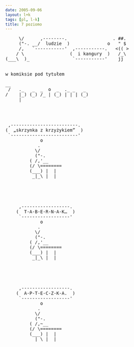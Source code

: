 ```yaml
---
date: 2005-09-06
layout: l+k
tags: [pl, l-k]
title: 7 poziomo
---
```


<pre class='l-k'>
     \/      ,--------.                 . ##. 
     ("-. __/  ludzie  )              o   " $ 
     /,   `-----------'  ,-----------.   <(( >
    / \                 (  i kangury  )   /_\ 
(___\  )_                `-----------'    jj  


w komiksie pod tytułem

__                              
 /   ._   _  _  o  _  ._ _   _  
/    |_) (_) /_ | (_) | | | (_) 
     |                          




 ,-------------------------. 
(  „skrzynka z krzyżykiem”  )
 `-------------------------' 
             o               
            .                
           \/                
           ("-.              
         ( /,'__             
         (/ \========        
         (___) |  |          
          _|_\ |  |          





     ,------------------.    
    (  T-A-B-E-R-N-A-K…  )   
     `------------------'    
             o               
            .                
           \/                
           ("-.              
         ( /,'__             
         (/ \========        
         (___) |  |          
          _|_\ |  |          





     ,------------------.    
    (  A-P-T-E-C-Z-K-A.  )   
     `------------------'    
             o               
            .                
           \/                
           ("-.              
         ( /,~__             
         (/ \========        
         (___) |  |          
          _|_\ |  |          
</pre>

